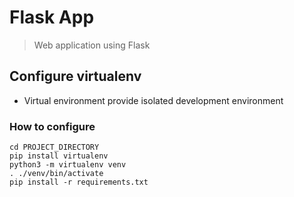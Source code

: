 # Flask App

> Web application using Flask

## Configure virtualenv
- Virtual environment provide isolated development environment

### How to configure
```
cd PROJECT_DIRECTORY
pip install virtualenv
python3 -m virtualenv venv
. ./venv/bin/activate
pip install -r requirements.txt
```
